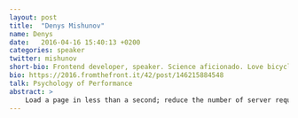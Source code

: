 ```yaml
---
layout: post
title:  "Denys Mishunov"
name: Denys
date:   2016-04-16 15:40:13 +0200
categories: speaker
twitter: mishunov
short-bio: Frontend developer, speaker. Science aficionado. Love bicycles, art, history. Sometimes writing for @smashingmag. Working with @uniwebno, @FastName
bio: https://2016.fromthefront.it/42/post/146215884548
talk: Psychology of Performance
abstract: >
    Load a page in less than a second; reduce the number of server requests; keep your CSS and JS merged and compressed to keep them under 50 kilobytes” – these are just a few among technical solutions and recommendations we are getting in the industry to tackle performance issues. But there is one catch – your users don’t care about absolute values in kilobytes, milliseconds and number of requests. Performance is not about Mathematics. Performance is about Perception. This talk is about perception, neuroscience and psychology.
---
```

